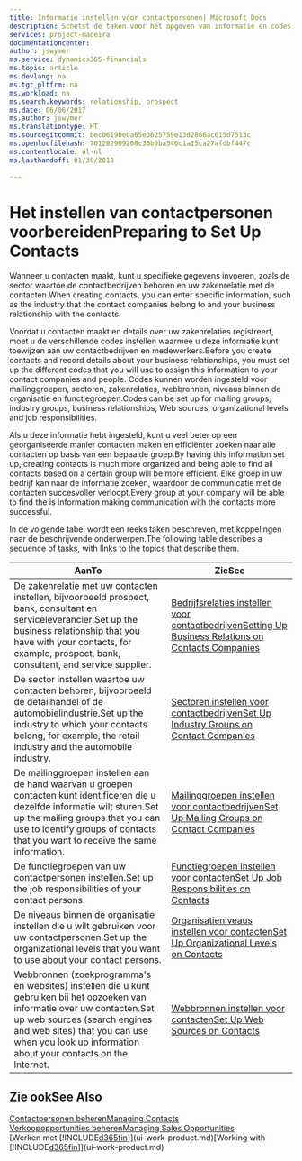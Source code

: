 ```yaml
---
title: Informatie instellen voor contactpersonen| Microsoft Docs
description: Schetst de taken voor het opgeven van informatie en codes, bijvoorbeeld over sectorgroepen en zakenrelaties, voordat u contactpersonen instelt.
services: project-madeira
documentationcenter: 
author: jswymer
ms.service: dynamics365-financials
ms.topic: article
ms.devlang: na
ms.tgt_pltfrm: na
ms.workload: na
ms.search.keywords: relationship, prospect
ms.date: 06/06/2017
ms.author: jswymer
ms.translationtype: HT
ms.sourcegitcommit: bec0619be0a65e3625759e13d2866ac615d7513c
ms.openlocfilehash: 701282909208c36b0ba546c1a15ca27afdbf447c
ms.contentlocale: nl-nl
ms.lasthandoff: 01/30/2018

---
```

# <a name="preparing-to-set-up-contacts"></a><span data-ttu-id="b9ada-103">Het instellen van contactpersonen voorbereiden</span><span class="sxs-lookup"><span data-stu-id="b9ada-103">Preparing to Set Up Contacts</span></span>
<span data-ttu-id="b9ada-104">Wanneer u contacten maakt, kunt u specifieke gegevens invoeren, zoals de sector waartoe de contactbedrijven behoren en uw zakenrelatie met de contacten.</span><span class="sxs-lookup"><span data-stu-id="b9ada-104">When creating contacts, you can enter specific information, such as the industry that the contact companies belong to and your business relationship with the contacts.</span></span>

<span data-ttu-id="b9ada-105">Voordat u contacten maakt en details over uw zakenrelaties registreert, moet u de verschillende codes instellen waarmee u deze informatie kunt toewijzen aan uw contactbedrijven en medewerkers.</span><span class="sxs-lookup"><span data-stu-id="b9ada-105">Before you create contacts and record details about your business relationships, you must set up the different codes that you will use to assign this information to your contact companies and people.</span></span> <span data-ttu-id="b9ada-106">Codes kunnen worden ingesteld voor mailinggroepen, sectoren, zakenrelaties, webbronnen, niveaus binnen de organisatie en functiegroepen.</span><span class="sxs-lookup"><span data-stu-id="b9ada-106">Codes can be set up for mailing groups, industry groups, business relationships, Web sources, organizational levels and job responsibilities.</span></span>

<span data-ttu-id="b9ada-107">Als u deze informatie hebt ingesteld, kunt u veel beter op een georganiseerde manier contacten maken en efficiënter zoeken naar alle contacten op basis van een bepaalde groep.</span><span class="sxs-lookup"><span data-stu-id="b9ada-107">By having this information set up, creating contacts is much more organized and being able to find all contacts based on a certain group will be more efficient.</span></span> <span data-ttu-id="b9ada-108">Elke groep in uw bedrijf kan naar de informatie zoeken, waardoor de communicatie met de contacten succesvoller verloopt.</span><span class="sxs-lookup"><span data-stu-id="b9ada-108">Every group at your company will be able to find the is information making communication with the contacts more successful.</span></span>

<span data-ttu-id="b9ada-109">In de volgende tabel wordt een reeks taken beschreven, met koppelingen naar de beschrijvende onderwerpen.</span><span class="sxs-lookup"><span data-stu-id="b9ada-109">The following table describes a sequence of tasks, with links to the topics that describe them.</span></span> 

| <span data-ttu-id="b9ada-110">Aan</span><span class="sxs-lookup"><span data-stu-id="b9ada-110">To</span></span> | <span data-ttu-id="b9ada-111">Zie</span><span class="sxs-lookup"><span data-stu-id="b9ada-111">See</span></span> |
| --- | --- |
| <span data-ttu-id="b9ada-112">De zakenrelatie met uw contacten instellen, bijvoorbeeld prospect, bank, consultant en serviceleverancier.</span><span class="sxs-lookup"><span data-stu-id="b9ada-112">Set up the business relationship that you have with your contacts, for example, prospect, bank, consultant, and service supplier.</span></span> |[<span data-ttu-id="b9ada-113">Bedrijfsrelaties instellen voor contactbedrijven</span><span class="sxs-lookup"><span data-stu-id="b9ada-113">Setting Up Business Relations on Contacts Companies</span></span>](marketing-business-relations.md) |
| <span data-ttu-id="b9ada-114">De sector instellen waartoe uw contacten behoren, bijvoorbeeld de detailhandel of de automobielindustrie.</span><span class="sxs-lookup"><span data-stu-id="b9ada-114">Set up the industry to which your contacts belong, for example, the retail industry and the automobile industry.</span></span> |[<span data-ttu-id="b9ada-115">Sectoren instellen voor contactbedrijven</span><span class="sxs-lookup"><span data-stu-id="b9ada-115">Set Up Industry Groups on Contact Companies</span></span>](marketing-industry-groups.md) |
| <span data-ttu-id="b9ada-116">De mailinggroepen instellen aan de hand waarvan u groepen contacten kunt identificeren die u dezelfde informatie wilt sturen.</span><span class="sxs-lookup"><span data-stu-id="b9ada-116">Set up the mailing groups that you can use to identify groups of contacts that you want to receive the same information.</span></span> |[<span data-ttu-id="b9ada-117">Mailinggroepen instellen voor contactbedrijven</span><span class="sxs-lookup"><span data-stu-id="b9ada-117">Set Up Mailing Groups on Contact Companies</span></span>](marketing-mailing-groups.md) |
| <span data-ttu-id="b9ada-118">De functiegroepen van uw contactpersonen instellen.</span><span class="sxs-lookup"><span data-stu-id="b9ada-118">Set up the job responsibilities of your contact persons.</span></span> |[<span data-ttu-id="b9ada-119">Functiegroepen instellen voor contacten</span><span class="sxs-lookup"><span data-stu-id="b9ada-119">Set Up Job Responsibilities on Contacts</span></span>](marketing-job-responsibilities.md) |
| <span data-ttu-id="b9ada-120">De niveaus binnen de organisatie instellen die u wilt gebruiken voor uw contactpersonen.</span><span class="sxs-lookup"><span data-stu-id="b9ada-120">Set up the organizational levels that you want to use about your contact persons.</span></span> |[<span data-ttu-id="b9ada-121">Organisatieniveaus instellen voor contacten</span><span class="sxs-lookup"><span data-stu-id="b9ada-121">Set Up Organizational Levels on Contacts</span></span>](marketing-organizational-levels.md) |
| <span data-ttu-id="b9ada-122">Webbronnen (zoekprogramma's en websites) instellen die u kunt gebruiken bij het opzoeken van informatie over uw contacten.</span><span class="sxs-lookup"><span data-stu-id="b9ada-122">Set up web sources (search engines and web sites) that you can use when you look up information about your contacts on the Internet.</span></span> |[<span data-ttu-id="b9ada-123">Webbronnen instellen voor contacten</span><span class="sxs-lookup"><span data-stu-id="b9ada-123">Set Up Web Sources on Contacts</span></span>](marketing-web-sources.md) |

## <a name="see-also"></a><span data-ttu-id="b9ada-124">Zie ook</span><span class="sxs-lookup"><span data-stu-id="b9ada-124">See Also</span></span>
[<span data-ttu-id="b9ada-125">Contactpersonen beheren</span><span class="sxs-lookup"><span data-stu-id="b9ada-125">Managing Contacts</span></span>](marketing-contacts.md)  
[<span data-ttu-id="b9ada-126">Verkoopopportunities beheren</span><span class="sxs-lookup"><span data-stu-id="b9ada-126">Managing Sales Opportunities</span></span>](marketing-manage-sales-opportunities.md)  
<span data-ttu-id="b9ada-127">[Werken met [!INCLUDE[d365fin](includes/d365fin_md.md)]](ui-work-product.md)</span><span class="sxs-lookup"><span data-stu-id="b9ada-127">[Working with [!INCLUDE[d365fin](includes/d365fin_md.md)]](ui-work-product.md)</span></span>

